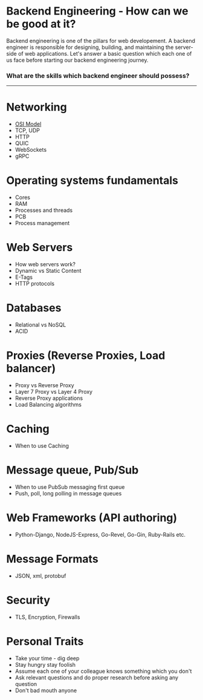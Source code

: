 # Backend Engineering - How can we be good at it?

Backend engineering is one of the pillars for web developement. A backend engineer is responsible for designing, building, and maintaining the server-side of web applications. Let's answer a basic question which each one of us face before starting our backend engineering journey.

### **What are the skills which backend engineer should possess?**
-----
# Networking

- [OSI Model](osi-model.md)
- TCP, UDP
- HTTP
- QUIC
- WebSockets
- gRPC

# Operating systems fundamentals

- Cores
- RAM 
- Processes and threads
- PCB
- Process management 

# Web Servers

- How web servers work?
- Dynamic vs Static Content
- E-Tags 
- HTTP protocols
 
# Databases

- Relational vs NoSQL
- ACID

# Proxies (Reverse Proxies, Load balancer) 

- Proxy vs Reverse Proxy
- Layer 7 Proxy vs Layer 4 Proxy 
- Reverse Proxy applications
- Load Balancing algorithms 

# Caching

- When to use Caching

# Message queue, Pub/Sub 

- When to use PubSub messaging first queue
- Push, poll, long polling in message queues
  
# Web Frameworks (API authoring)
- Python-Django, NodeJS-Express, Go-Revel, Go-Gin, Ruby-Rails etc.

# Message Formats

- JSON, xml, protobuf 

# Security

- TLS, Encryption, Firewalls  

# Personal Traits

- Take your time - dig deep
- Stay hungry stay foolish
- Assume each one of your colleague  knows something which you don't
- Ask relevant questions and do proper research before asking any question
- Don't bad mouth anyone

